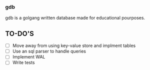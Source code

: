 ### gdb
gdb is a golgang written database made for educational pourposes.

## TO-DO'S
- [ ] Move away from using key-value store and implment tables
- [ ] Use an sql parser to handle queries
- [ ] Implement WAL
- [ ] Write tests
